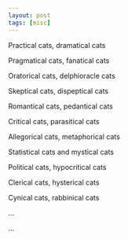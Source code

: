 ```yaml
---
layout: post
tags: [misc]
---
```


Practical cats, dramatical cats

Pragmatical cats, fanatical cats

Oratorical cats, delphioracle cats

Skeptical cats, dispeptical cats

Romantical cats, pedantical cats

Critical cats, parasitical cats

Allegorical cats, metaphorical cats

Statistical cats and mystical cats

Political cats, hypocritical cats

Clerical cats, hysterical cats

Cynical cats, rabbinical cats 

...

...